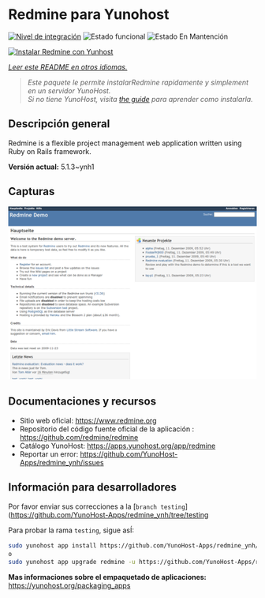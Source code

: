 <!--
Este archivo README esta generado automaticamente<https://github.com/YunoHost/apps/tree/master/tools/readme_generator>
No se debe editar a mano.
-->

# Redmine para Yunohost

[![Nivel de integración](https://dash.yunohost.org/integration/redmine.svg)](https://dash.yunohost.org/appci/app/redmine) ![Estado funcional](https://ci-apps.yunohost.org/ci/badges/redmine.status.svg) ![Estado En Mantención](https://ci-apps.yunohost.org/ci/badges/redmine.maintain.svg)

[![Instalar Redmine con Yunhost](https://install-app.yunohost.org/install-with-yunohost.svg)](https://install-app.yunohost.org/?app=redmine)

*[Leer este README en otros idiomas.](./ALL_README.md)*

> *Este paquete le permite instalarRedmine rapidamente y simplement en un servidor YunoHost.*  
> *Si no tiene YunoHost, visita [the guide](https://yunohost.org/install) para aprender como instalarla.*

## Descripción general

Redmine is a flexible project management web application written using Ruby on Rails framework.


**Versión actual:** 5.1.3~ynh1

## Capturas

![Captura de Redmine](./doc/screenshots/Redmine-demo.png)

## Documentaciones y recursos

- Sitio web oficial: <https://www.redmine.org>
- Repositorio del código fuente oficial de la aplicación : <https://github.com/redmine/redmine>
- Catálogo YunoHost: <https://apps.yunohost.org/app/redmine>
- Reportar un error: <https://github.com/YunoHost-Apps/redmine_ynh/issues>

## Información para desarrolladores

Por favor enviar sus correcciones a la [`branch testing`](https://github.com/YunoHost-Apps/redmine_ynh/tree/testing

Para probar la rama `testing`, sigue asÍ:

```bash
sudo yunohost app install https://github.com/YunoHost-Apps/redmine_ynh/tree/testing --debug
o
sudo yunohost app upgrade redmine -u https://github.com/YunoHost-Apps/redmine_ynh/tree/testing --debug
```

**Mas informaciones sobre el empaquetado de aplicaciones:** <https://yunohost.org/packaging_apps>
